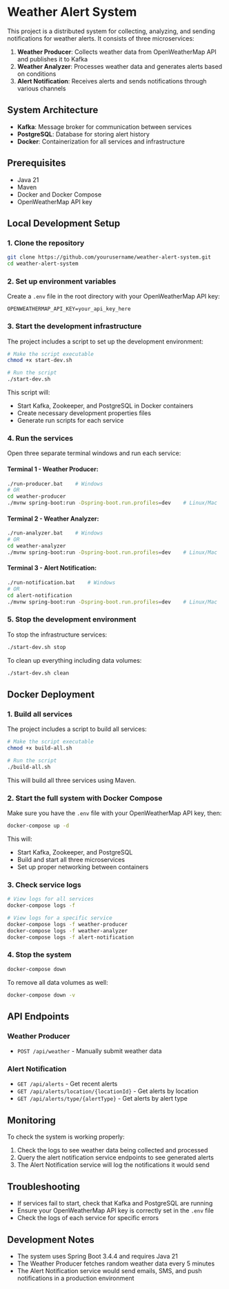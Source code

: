 # Weather Alert System

This project is a distributed system for collecting, analyzing, and sending notifications for weather alerts. It consists of three microservices:

1. **Weather Producer**: Collects weather data from OpenWeatherMap API and publishes it to Kafka
2. **Weather Analyzer**: Processes weather data and generates alerts based on conditions
3. **Alert Notification**: Receives alerts and sends notifications through various channels

## System Architecture

- **Kafka**: Message broker for communication between services
- **PostgreSQL**: Database for storing alert history
- **Docker**: Containerization for all services and infrastructure

## Prerequisites

- Java 21
- Maven
- Docker and Docker Compose
- OpenWeatherMap API key

## Local Development Setup

### 1. Clone the repository

```bash
git clone https://github.com/yourusername/weather-alert-system.git
cd weather-alert-system
```

### 2. Set up environment variables

Create a `.env` file in the root directory with your OpenWeatherMap API key:

```
OPENWEATHERMAP_API_KEY=your_api_key_here
```

### 3. Start the development infrastructure

The project includes a script to set up the development environment:

```bash
# Make the script executable
chmod +x start-dev.sh

# Run the script
./start-dev.sh
```

This script will:

- Start Kafka, Zookeeper, and PostgreSQL in Docker containers
- Create necessary development properties files
- Generate run scripts for each service

### 4. Run the services

Open three separate terminal windows and run each service:

#### Terminal 1 - Weather Producer:

```bash
./run-producer.bat    # Windows
# OR
cd weather-producer
./mvnw spring-boot:run -Dspring-boot.run.profiles=dev    # Linux/Mac
```

#### Terminal 2 - Weather Analyzer:

```bash
./run-analyzer.bat    # Windows
# OR
cd weather-analyzer
./mvnw spring-boot:run -Dspring-boot.run.profiles=dev    # Linux/Mac
```

#### Terminal 3 - Alert Notification:

```bash
./run-notification.bat    # Windows
# OR
cd alert-notification
./mvnw spring-boot:run -Dspring-boot.run.profiles=dev    # Linux/Mac
```

### 5. Stop the development environment

To stop the infrastructure services:

```bash
./start-dev.sh stop
```

To clean up everything including data volumes:

```bash
./start-dev.sh clean
```

## Docker Deployment

### 1. Build all services

The project includes a script to build all services:

```bash
# Make the script executable
chmod +x build-all.sh

# Run the script
./build-all.sh
```

This will build all three services using Maven.

### 2. Start the full system with Docker Compose

Make sure you have the `.env` file with your OpenWeatherMap API key, then:

```bash
docker-compose up -d
```

This will:

- Start Kafka, Zookeeper, and PostgreSQL
- Build and start all three microservices
- Set up proper networking between containers

### 3. Check service logs

```bash
# View logs for all services
docker-compose logs -f

# View logs for a specific service
docker-compose logs -f weather-producer
docker-compose logs -f weather-analyzer
docker-compose logs -f alert-notification
```

### 4. Stop the system

```bash
docker-compose down
```

To remove all data volumes as well:

```bash
docker-compose down -v
```

## API Endpoints

### Weather Producer

- `POST /api/weather` - Manually submit weather data

### Alert Notification

- `GET /api/alerts` - Get recent alerts
- `GET /api/alerts/location/{locationId}` - Get alerts by location
- `GET /api/alerts/type/{alertType}` - Get alerts by alert type

## Monitoring

To check the system is working properly:

1. Check the logs to see weather data being collected and processed
2. Query the alert notification service endpoints to see generated alerts
3. The Alert Notification service will log the notifications it would send

## Troubleshooting

- If services fail to start, check that Kafka and PostgreSQL are running
- Ensure your OpenWeatherMap API key is correctly set in the `.env` file
- Check the logs of each service for specific errors

## Development Notes

- The system uses Spring Boot 3.4.4 and requires Java 21
- The Weather Producer fetches random weather data every 5 minutes
- The Alert Notification service would send emails, SMS, and push notifications in a production environment
